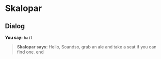 # Skalopar
## Dialog

**You say:** `hail`



>**Skalopar says:** Hello, Soandso, grab an ale and take a seat if you can find one.
end
